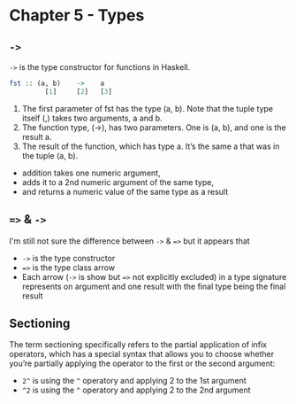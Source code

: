 # Chapter 5 - Types

## `->`

`->` is the type constructor for functions in Haskell.

```haskell
fst :: (a, b)    ->    a
         [1]     [2]   [3]
```

1. The first parameter of fst has the type (a, b). Note that the tuple type itself (,) takes two arguments, a and b.
2. The function type, (->), has two parameters. One is (a, b), and one is the result a.
3. The result of the function, which has type a. It’s the same a that was in the tuple (a, b).

- addition takes one numeric argument,
- adds it to a 2nd numeric argument of the same type,
- and returns a numeric value of the same type as a result

## `=>` & `->`

I'm still not sure the difference between `->` & `=>` but it appears that

- `->` is the type constructor
- `=>` is the type class arrow
- Each arrow (`->` is show but `=>` not explicitly excluded) in a type signature represents on argument and one result with the final type being the final result

## Sectioning

The term sectioning specifically refers to the partial application of infix operators, which has a special syntax that allows you to choose whether you’re partially applying the operator to the first or the second argument:

- `2^` is using the `^` operatory and applying 2 to the 1st argument
- `^2` is using the `^` operatory and applying 2 to the 2nd argument

